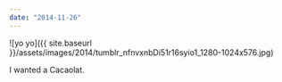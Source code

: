 ```yaml
---
date: "2014-11-26"
---
```


![yo yo]({{ site.baseurl }}/assets/images/2014/tumblr_nfnvxnbDi51r16syio1_1280-1024x576.jpg)

I wanted a Cacaolat.
